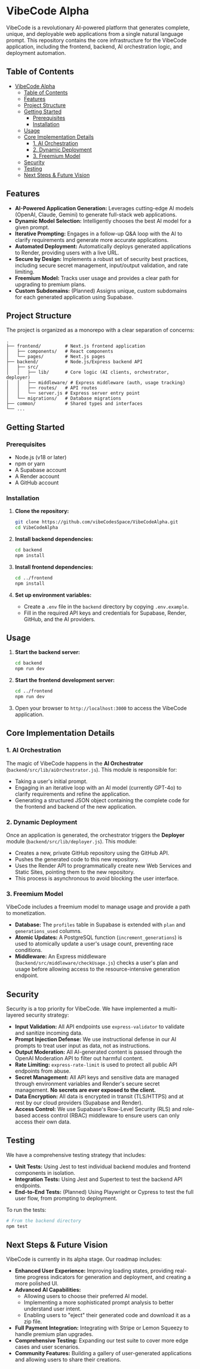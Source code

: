 # VibeCode Alpha

VibeCode is a revolutionary AI-powered platform that generates complete, unique, and deployable web applications from a single natural language prompt. This repository contains the core infrastructure for the VibeCode application, including the frontend, backend, AI orchestration logic, and deployment automation.

## Table of Contents

- [VibeCode Alpha](#vibecode-alpha)
  - [Table of Contents](#table-of-contents)
  - [Features](#features)
  - [Project Structure](#project-structure)
  - [Getting Started](#getting-started)
    - [Prerequisites](#prerequisites)
    - [Installation](#installation)
  - [Usage](#usage)
  - [Core Implementation Details](#core-implementation-details)
    - [1. AI Orchestration](#1-ai-orchestration)
    - [2. Dynamic Deployment](#2-dynamic-deployment)
    - [3. Freemium Model](#3-freemium-model)
  - [Security](#security)
  - [Testing](#testing)
  - [Next Steps & Future Vision](#next-steps--future-vision)

## Features

*   **AI-Powered Application Generation:** Leverages cutting-edge AI models (OpenAI, Claude, Gemini) to generate full-stack web applications.
*   **Dynamic Model Selection:** Intelligently chooses the best AI model for a given prompt.
*   **Iterative Prompting:** Engages in a follow-up Q&A loop with the AI to clarify requirements and generate more accurate applications.
*   **Automated Deployment:** Automatically deploys generated applications to Render, providing users with a live URL.
*   **Secure by Design:** Implements a robust set of security best practices, including secure secret management, input/output validation, and rate limiting.
*   **Freemium Model:** Tracks user usage and provides a clear path for upgrading to premium plans.
*   **Custom Subdomains:** (Planned) Assigns unique, custom subdomains for each generated application using Supabase.

## Project Structure

The project is organized as a monorepo with a clear separation of concerns:

```
.
├── frontend/         # Next.js frontend application
│   ├── components/   # React components
│   └── pages/        # Next.js pages
├── backend/          # Node.js/Express backend API
│   ├── src/
│   │   ├── lib/      # Core logic (AI clients, orchestrator, deployer)
│   │   ├── middleware/ # Express middleware (auth, usage tracking)
│   │   ├── routes/   # API routes
│   │   └── server.js # Express server entry point
│   └── migrations/   # Database migrations
├── common/           # Shared types and interfaces
└── ...
```

## Getting Started

### Prerequisites

*   Node.js (v18 or later)
*   npm or yarn
*   A Supabase account
*   A Render account
*   A GitHub account

### Installation

1.  **Clone the repository:**
    ```bash
    git clone https://github.com/vibeCodesSpace/VibeCodeAlpha.git
    cd VibeCodeAlpha
    ```

2.  **Install backend dependencies:**
    ```bash
    cd backend
    npm install
    ```

3.  **Install frontend dependencies:**
    ```bash
    cd ../frontend
    npm install
    ```

4.  **Set up environment variables:**
    *   Create a `.env` file in the `backend` directory by copying `.env.example`.
    *   Fill in the required API keys and credentials for Supabase, Render, GitHub, and the AI providers.

## Usage

1.  **Start the backend server:**
    ```bash
    cd backend
    npm run dev
    ```

2.  **Start the frontend development server:**
    ```bash
    cd ../frontend
    npm run dev
    ```

3.  Open your browser to `http://localhost:3000` to access the VibeCode application.

## Core Implementation Details

### 1. AI Orchestration

The magic of VibeCode happens in the **AI Orchestrator** (`backend/src/lib/aiOrchestrator.js`). This module is responsible for:

*   Taking a user's initial prompt.
*   Engaging in an iterative loop with an AI model (currently GPT-4o) to clarify requirements and refine the application.
*   Generating a structured JSON object containing the complete code for the frontend and backend of the new application.

### 2. Dynamic Deployment

Once an application is generated, the orchestrator triggers the **Deployer** module (`backend/src/lib/deployer.js`). This module:

*   Creates a new, private GitHub repository using the GitHub API.
*   Pushes the generated code to this new repository.
*   Uses the Render API to programmatically create new Web Services and Static Sites, pointing them to the new repository.
*   This process is asynchronous to avoid blocking the user interface.

### 3. Freemium Model

VibeCode includes a freemium model to manage usage and provide a path to monetization.

*   **Database:** The `profiles` table in Supabase is extended with `plan` and `generations_used` columns.
*   **Atomic Updates:** A PostgreSQL function (`increment_generations`) is used to atomically update a user's usage count, preventing race conditions.
*   **Middleware:** An Express middleware (`backend/src/middleware/checkUsage.js`) checks a user's plan and usage before allowing access to the resource-intensive generation endpoint.

## Security

Security is a top priority for VibeCode. We have implemented a multi-layered security strategy:

*   **Input Validation:** All API endpoints use `express-validator` to validate and sanitize incoming data.
*   **Prompt Injection Defense:** We use instructional defense in our AI prompts to treat user input as data, not as instructions.
*   **Output Moderation:** All AI-generated content is passed through the OpenAI Moderation API to filter out harmful content.
*   **Rate Limiting:** `express-rate-limit` is used to protect all public API endpoints from abuse.
*   **Secret Management:** All API keys and sensitive data are managed through environment variables and Render's secure secret management. **No secrets are ever exposed to the client.**
*   **Data Encryption:** All data is encrypted in transit (TLS/HTTPS) and at rest by our cloud providers (Supabase and Render).
*   **Access Control:** We use Supabase's Row-Level Security (RLS) and role-based access control (RBAC) middleware to ensure users can only access their own data.

## Testing

We have a comprehensive testing strategy that includes:

*   **Unit Tests:** Using Jest to test individual backend modules and frontend components in isolation.
*   **Integration Tests:** Using Jest and Supertest to test the backend API endpoints.
*   **End-to-End Tests:** (Planned) Using Playwright or Cypress to test the full user flow, from prompting to deployment.

To run the tests:

```bash
# From the backend directory
npm test
```

## Next Steps & Future Vision

VibeCode is currently in its alpha stage. Our roadmap includes:

*   **Enhanced User Experience:** Improving loading states, providing real-time progress indicators for generation and deployment, and creating a more polished UI.
*   **Advanced AI Capabilities:**
    *   Allowing users to choose their preferred AI model.
    *   Implementing a more sophisticated prompt analysis to better understand user intent.
    *   Enabling users to "eject" their generated code and download it as a zip file.
*   **Full Payment Integration:** Integrating with Stripe or Lemon Squeezy to handle premium plan upgrades.
*   **Comprehensive Testing:** Expanding our test suite to cover more edge cases and user scenarios.
*   **Community Features:** Building a gallery of user-generated applications and allowing users to share their creations.
